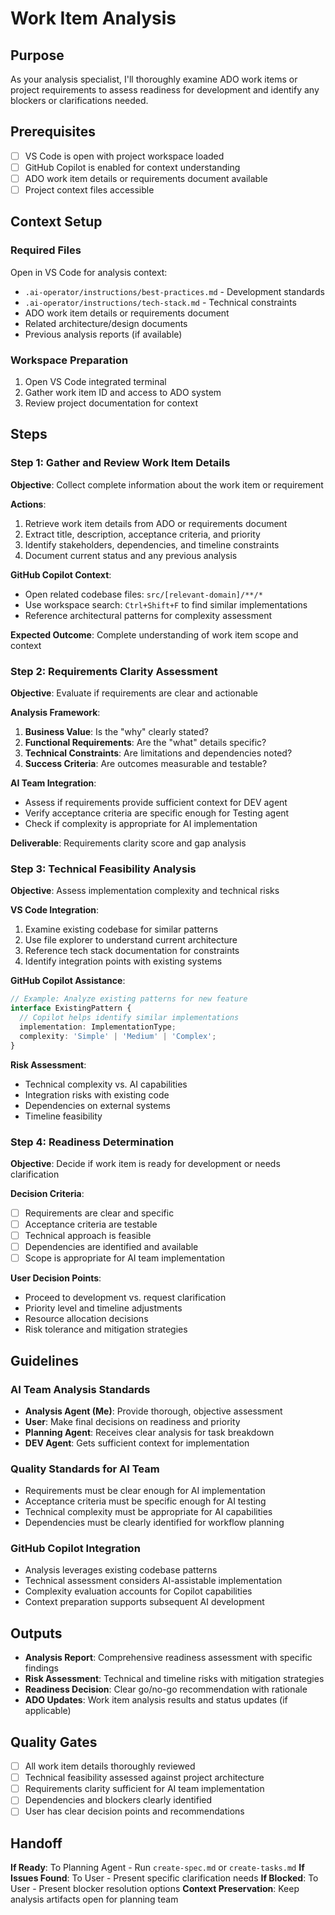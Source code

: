 # Work Item Analysis

## Purpose

As your analysis specialist, I'll thoroughly examine ADO work items or project requirements to assess readiness for development and identify any blockers or clarifications needed.

## Prerequisites

- [ ] VS Code is open with project workspace loaded
- [ ] GitHub Copilot is enabled for context understanding
- [ ] ADO work item details or requirements document available
- [ ] Project context files accessible

## Context Setup

### Required Files
Open in VS Code for analysis context:
- `.ai-operator/instructions/best-practices.md` - Development standards
- `.ai-operator/instructions/tech-stack.md` - Technical constraints
- ADO work item details or requirements document
- Related architecture/design documents
- Previous analysis reports (if available)

### Workspace Preparation
1. Open VS Code integrated terminal
2. Gather work item ID and access to ADO system
3. Review project documentation for context

## Steps

### Step 1: Gather and Review Work Item Details

**Objective**: Collect complete information about the work item or requirement

**Actions**:
1. Retrieve work item details from ADO or requirements document
2. Extract title, description, acceptance criteria, and priority
3. Identify stakeholders, dependencies, and timeline constraints
4. Document current status and any previous analysis

**GitHub Copilot Context**:
- Open related codebase files: `src/[relevant-domain]/**/*`
- Use workspace search: `Ctrl+Shift+F` to find similar implementations
- Reference architectural patterns for complexity assessment

**Expected Outcome**: Complete understanding of work item scope and context

### Step 2: Requirements Clarity Assessment

**Objective**: Evaluate if requirements are clear and actionable

**Analysis Framework**:
1. **Business Value**: Is the "why" clearly stated?
2. **Functional Requirements**: Are the "what" details specific?
3. **Technical Constraints**: Are limitations and dependencies noted?
4. **Success Criteria**: Are outcomes measurable and testable?

**AI Team Integration**:
- Assess if requirements provide sufficient context for DEV agent
- Verify acceptance criteria are specific enough for Testing agent
- Check if complexity is appropriate for AI implementation

**Deliverable**: Requirements clarity score and gap analysis

### Step 3: Technical Feasibility Analysis

**Objective**: Assess implementation complexity and technical risks

**VS Code Integration**:
1. Examine existing codebase for similar patterns
2. Use file explorer to understand current architecture
3. Reference tech stack documentation for constraints
4. Identify integration points with existing systems

**GitHub Copilot Assistance**:
```typescript
// Example: Analyze existing patterns for new feature
interface ExistingPattern {
  // Copilot helps identify similar implementations
  implementation: ImplementationType;
  complexity: 'Simple' | 'Medium' | 'Complex';
}
```

**Risk Assessment**:
- Technical complexity vs. AI capabilities
- Integration risks with existing code
- Dependencies on external systems
- Timeline feasibility

### Step 4: Readiness Determination

**Objective**: Decide if work item is ready for development or needs clarification

**Decision Criteria**:
- [ ] Requirements are clear and specific
- [ ] Acceptance criteria are testable
- [ ] Technical approach is feasible
- [ ] Dependencies are identified and available
- [ ] Scope is appropriate for AI team implementation

**User Decision Points**:
- Proceed to development vs. request clarification
- Priority level and timeline adjustments
- Resource allocation decisions
- Risk tolerance and mitigation strategies

## Guidelines

### AI Team Analysis Standards
- **Analysis Agent (Me)**: Provide thorough, objective assessment
- **User**: Make final decisions on readiness and priority
- **Planning Agent**: Receives clear analysis for task breakdown
- **DEV Agent**: Gets sufficient context for implementation

### Quality Standards for AI Team
- Requirements must be clear enough for AI implementation
- Acceptance criteria must be specific enough for AI testing
- Technical complexity must be appropriate for AI capabilities
- Dependencies must be clearly identified for workflow planning

### GitHub Copilot Integration
- Analysis leverages existing codebase patterns
- Technical assessment considers AI-assistable implementation
- Complexity evaluation accounts for Copilot capabilities
- Context preparation supports subsequent AI development

## Outputs
- **Analysis Report**: Comprehensive readiness assessment with specific findings
- **Risk Assessment**: Technical and timeline risks with mitigation strategies
- **Readiness Decision**: Clear go/no-go recommendation with rationale
- **ADO Updates**: Work item analysis results and status updates (if applicable)

## Quality Gates
- [ ] All work item details thoroughly reviewed
- [ ] Technical feasibility assessed against project architecture
- [ ] Requirements clarity sufficient for AI team implementation
- [ ] Dependencies and blockers clearly identified
- [ ] User has clear decision points and recommendations

## Handoff
**If Ready**: To Planning Agent - Run `create-spec.md` or `create-tasks.md`
**If Issues Found**: To User - Present specific clarification needs
**If Blocked**: To User - Present blocker resolution options
**Context Preservation**: Keep analysis artifacts open for planning team
